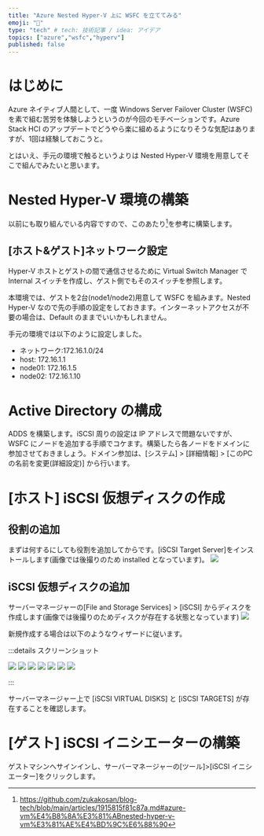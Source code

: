```yaml
---
title: "Azure Nested Hyper-V 上に WSFC を立ててみる"
emoji: "📝"
type: "tech" # tech: 技術記事 / idea: アイデア
topics: ["azure","wsfc","hyperv"]
published: false
---
```


# はじめに
Azure ネイティブ人間として、一度 Windows Server Failover Cluster (WSFC)を素で組む苦労を体験しようというのが今回のモチベーションです。Azure Stack HCI のアップデートでどうやら楽に組めるようになりそうな気配はありますが、1回は経験しておこうと。

とはいえ、手元の環境で触るというよりは Nested Hyper-V 環境を用意してそこで組んでみたいと思います。

# Nested Hyper-V 環境の構築
以前にも取り組んでいる内容ですので、このあたり[^1]を参考に構築します。
[^1]:https://github.com/zukakosan/blog-tech/blob/main/articles/1915815f81c87a.md#azure-vm%E4%B8%8A%E3%81%ABnested-hyper-v-vm%E3%81%AE%E4%BD%9C%E6%88%90

## [ホスト&ゲスト]ネットワーク設定

Hyper-V ホストとゲストの間で通信させるために Virtual Switch Manager で Internal スイッチを作成し、ゲスト側でもそのスイッチを参照します。

本環境では、ゲストを2台(node1/node2)用意して WSFC を組みます。Nested Hyper-V なので先の手順の設定をしておきます。インターネットアクセスが不要の場合は、Default のままでいいかもしれません。

手元の環境では以下のように設定しました。
- ネットワーク:172.16.1.0/24
- host: 172.16.1.1
- node01: 172.16.1.5
- node02: 172.16.1.10

# Active Directory の構成
ADDS を構築します。iSCSI 周りの設定は IP アドレスで問題ないですが、WSFC にノードを追加する手順でコケます。構築したら各ノードをドメインに参加させておきましょう。ドメイン参加は、[システム] > [詳細情報] > [このPCの名前を変更(詳細設定)] から行います。


# [ホスト] iSCSI 仮想ディスクの作成

## 役割の追加
まずは何するにしても役割を追加してからです。[iSCSI Target Server]をインストールします(画像では後撮りのため installed となっています)。
![](/images/20240207-wsfc/01.png)

## iSCSI 仮想ディスクの追加
サーバーマネージャーの[File and Storage Services] > [iSCSI] からディスクを作成します(画像では後撮りのためディスクが存在する状態となっています)
![](/images/20240207-wsfc/02.png)

新規作成する場合は以下のようなウィザードに従います。

:::details スクリーンショット

![](/images/20240207-wsfc/03.png)
![](/images/20240207-wsfc/04.png)
![](/images/20240207-wsfc/05.png)
![](/images/20240207-wsfc/06.png)
![](/images/20240207-wsfc/07.png)
![](/images/20240207-wsfc/08.png)
![](/images/20240207-wsfc/09.png)

:::

サーバーマネージャー上で [iSCSI VIRTUAL DISKS] と [iSCSI TARGETS] が存在することを確認します。

# [ゲスト] iSCSI イニシエーターの構築
ゲストマシンへサインインし、サーバーマネージャーの[ツール]>[iSCSI イニシエーター]をクリックします。

